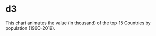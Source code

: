 # d3
This chart animates the value (in thousand) of the top 15 Countries by population (1960-2019).

